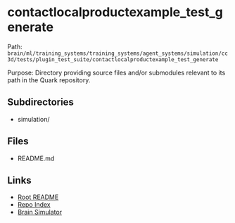 # contactlocalproductexample_test_generate

Path: `brain/ml/training_systems/training_systems/agent_systems/simulation/cc3d/tests/plugin_test_suite/contactlocalproductexample_test_generate`

Purpose: Directory providing source files and/or submodules relevant to its path in the Quark repository.

## Subdirectories
- simulation/

## Files
- README.md

## Links
- [Root README](../../../../../../../../../README.md)
- [Repo Index](../../../../../../../../../repo_index.json)
- [Brain Simulator](../../../../../../../../../brain/architecture/brain_simulator.py)
